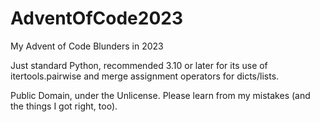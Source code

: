 # AdventOfCode2023
My Advent of Code Blunders in 2023

Just standard Python, recommended 3.10 or later for its use of itertools.pairwise and merge assignment operators for dicts/lists.

Public Domain, under the Unlicense. Please learn from my mistakes (and the things I got right, too).
